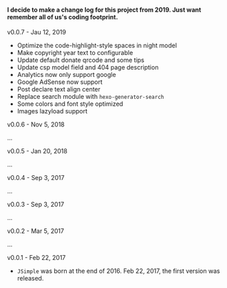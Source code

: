 #### I decide to make a change log for this project from 2019. Just want remember all of us's coding footprint.

v0.0.7 - Jau 12, 2019

* Optimize the code-highlight-style spaces in night model
* Make copyright year text to configurable
* Update default donate qrcode and some tips
* Update csp model field and 404 page description
* Analytics now only support google
* Google AdSense now support 
* Post declare text align center
* Replace search module with `hexo-generator-search`
* Some colors and font style optimized
* Images lazyload support

v0.0.6 - Nov 5, 2018

...

v0.0.5 - Jan 20, 2018

...

v0.0.4 - Sep 3, 2017

...

v0.0.3 - Sep 3, 2017

...

v0.0.2 - Mar 5, 2017

...

v0.0.1 - Feb 22, 2017

* `JSimple` was born at the end of 2016. Feb 22, 2017, the first version was released.
